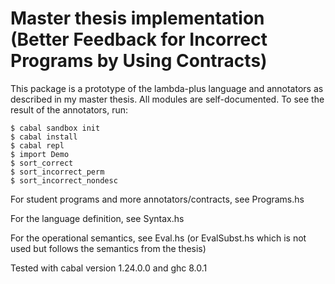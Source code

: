 Master thesis implementation (Better Feedback for Incorrect Programs by Using Contracts)
====

This package is a prototype of the lambda-plus language and annotators as described in my master thesis. All modules are self-documented. To see the result of the annotators, run:

```
$ cabal sandbox init
$ cabal install
$ cabal repl
$ import Demo
$ sort_correct
$ sort_incorrect_perm
$ sort_incorrect_nondesc
```

For student programs and more annotators/contracts, see Programs.hs

For the language definition, see Syntax.hs

For the operational semantics, see Eval.hs (or EvalSubst.hs which is not used but follows the semantics from the thesis)

Tested with cabal version 1.24.0.0 and ghc 8.0.1

